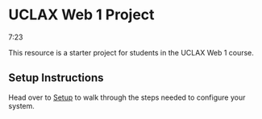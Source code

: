# UCLAX Web 1 Project

7:23

This resource is a starter project for students in the UCLAX Web 1 course.

## Setup Instructions

Head over to [Setup](_setup/SETUP.md) to walk through the steps needed to configure your system.
